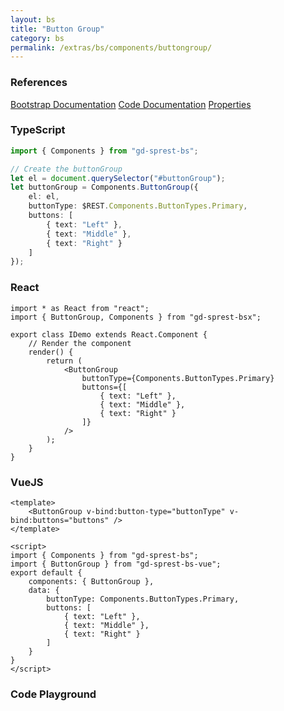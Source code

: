 ```yaml
---
layout: bs
title: "Button Group"
category: bs
permalink: /extras/bs/components/buttongroup/
---
```


### References

<div class="bs">
    <div class="list-group">
        <a class="list-group-item list-group-item-action" href="https://getbootstrap.com/docs/4.4/components/button-group">Bootstrap Documentation</a>
        <a class="list-group-item list-group-item-action" href="/docs/sprest-bs/modules/_components_buttongroup_d_.html">Code Documentation</a>
        <a class="list-group-item list-group-item-action" href="/docs/sprest-bs/interfaces/_components_buttongroup_d_.ibuttongroupprops.html">Properties</a>
    </div>
</div>

### TypeScript

```ts
import { Components } from "gd-sprest-bs";

// Create the buttonGroup
let el = document.querySelector("#buttonGroup");
let buttonGroup = Components.ButtonGroup({
    el: el,
    buttonType: $REST.Components.ButtonTypes.Primary,
    buttons: [
        { text: "Left" },
        { text: "Middle" },
        { text: "Right" }
    ]
});
```

### React

```tsx
import * as React from "react";
import { ButtonGroup, Components } from "gd-sprest-bsx";

export class IDemo extends React.Component {
    // Render the component
    render() {
        return (
            <ButtonGroup
                buttonType={Components.ButtonTypes.Primary}
                buttons={[
                    { text: "Left" },
                    { text: "Middle" },
                    { text: "Right" }
                ]}
            />
        );
    }
}
```

### VueJS

```vue
<template>
    <ButtonGroup v-bind:button-type="buttonType" v-bind:buttons="buttons" />
</template>

<script>
import { Components } from "gd-sprest-bs";
import { ButtonGroup } from "gd-sprest-bs-vue";
export default {
    components: { ButtonGroup },
    data: {
        buttonType: Components.ButtonTypes.Primary,
        buttons: [
            { text: "Left" },
            { text: "Middle" },
            { text: "Right" }
        ]
    }
}
</script>
```

### Code Playground

<div id="playground" class="bs"></div>
<script type="text/javascript">
    // Wait for the page to load
    window.addEventListener("load", function() {
        // Create the code editor
        var editor = CodeEditor(document.getElementById("playground"), true, [
            '// Create the button group',
            'Components.ButtonGroup({',
            '\tel: app,',
            '\tbuttonType: Components.ButtonTypes.Primary,',
            '\tbuttons: [',
            '\t\t{ text: "Left" },',
            '\t\t{ text: "Middle" },',
            '\t\t{ text: "Right" }',
            '\t]',
            '});'
        ].join('\n'));
    });
</script>